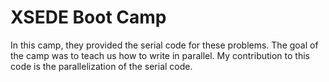 # XSEDE Boot Camp
In this camp, they provided the serial code for these problems. The goal of the camp was to teach us how to write in parallel. My contribution to this code is the parallelization of the serial code.
